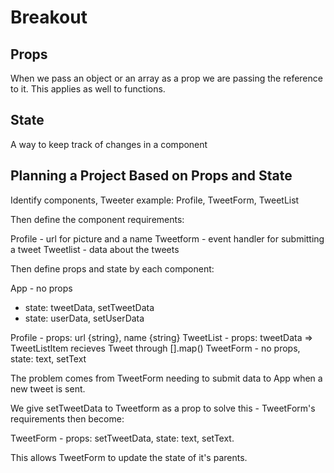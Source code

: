 # Breakout

## Props

When we pass an object or an array as a prop we are passing the reference to it. This applies as well to functions.

## State

A way to keep track of changes in a component

## Planning a Project Based on Props and State

Identify components, Tweeter example: Profile, TweetForm, TweetList

Then define the component requirements:

Profile - url for picture and a name
Tweetform - event handler for submitting a tweet
Tweetlist - data about the tweets

Then define props and state by each component:

App - no props
* state: tweetData, setTweetData
* state: userData, setUserData

Profile - props: url {string}, name {string}
TweetList - props: tweetData => TweetListItem recieves Tweet through [].map()
TweetForm - no props, state: text, setText

The problem comes from TweetForm needing to submit data to App when a new tweet is sent.

We give setTweetData to Tweetform as a prop to solve this - TweetForm's requirements then become:

TweetForm - props: setTweetData, state: text, setText.

This allows TweetForm to update the state of it's parents. 